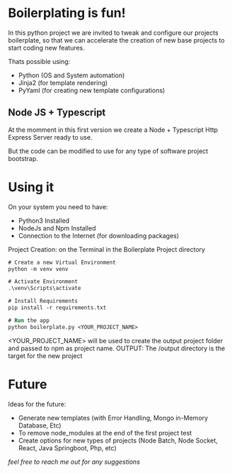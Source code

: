 # Boilerplating is fun!

In this python project we are invited to tweak and configure our projects boilerplate, so that we can accelerate the creation of new base projects to start coding new features.

Thats possible using:
- Python (OS and System automation)
- Jinja2 (for template rendering)
- PyYaml (for creating new template configurations)

## Node JS + Typescript

At the momment in this first version we create a Node + Typescript Http Express Server ready to use.

But the code can be modified to use for any type of software project bootstrap.

# Using it
On your system you need to have:
- Python3 Installed
- NodeJs and Npm Installed
- Connection to the Internet (for downloading packages)

Project Creation:
on the Terminal in the Boilerplate Project directory
```ps
# Create a new Virtual Environment
python -m venv venv

# Activate Environment
.\venv\Scripts\activate  

# Install Requirements
pip install -r requirements.txt

# Run the app
python boilerplate.py <YOUR_PROJECT_NAME>

```

<YOUR_PROJECT_NAME> will be used to create the output project folder and passed to npm as project name.
OUTPUT: The /output directory is the target for the new project

# Future
Ideas for the future:
- Generate new templates (with Error Handling, Mongo in-Memory Database, Etc) 
- To remove node_modules at the end of the first project test
- Create options for new types of projects (Node Batch, Node Socket, React, Java Springboot, Php, etc) 

*feel free to reach me out for any suggestions*
